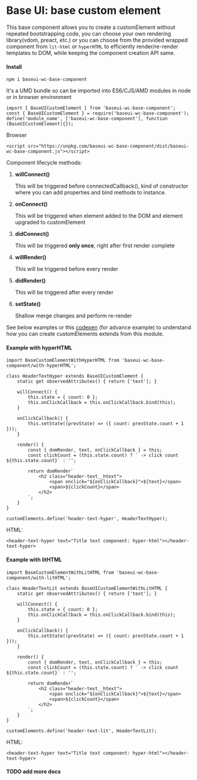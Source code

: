 # Base UI: base custom element
This base component allows you to create a customElement without repeated bootstrapping code, you can choose your own rendering library(vdom, preact, etc.) or you can choose from the provided wrapped component from `lit-html` or `hyperHTML` to efficiently render/re-render templates to DOM, while keeping the component creation API same.

#### Install
```
npm i baseui-wc-base-component
```

It's a UMD bundle so can be imported into ES6/CJS/AMD modules in node or in browser environment

```
import { BaseUICustomElement } from 'baseui-wc-base-component';
const { BaseUICustomElement } = require('baseui-wc-base-component');
define('module_name', ['baseui-wc-base-component'], function (BaseUICustomElement){});
```

Browser
```
<script src="https://unpkg.com/baseui-wc-base-component/dist/baseui-wc-base-component.js"></script>
```

Component lifecycle methods:
1. **willConnect()**

    This will be triggered before connectedCallback(), kind of constructor where you can add properties and bind methods to instance.

1. **onConnect()**

    This will be triggered when element added to the DOM and element upgraded to customElement

1. **didConnect()**

    This will be triggered **only once**, right after first render complete

1. **willRender()**

    This will be triggered before every render

1. **didRender()**

    This will be triggered after every render

1. **setState()**

    Shallow merge changes and perform re-render

See below examples or this [codepen](https://codepen.io/dsadhanala/pen/XZZKej) (for advance example) to understand how you can create customElements extends from this module.

#### Example with hyperHTML

```
import BaseCustomElementWithHyperHTML from 'baseui-wc-base-component/with-hyperHTML';

class HeaderTextHyper extends BaseUICustomElement {
    static get observedAttributes() { return ['text']; }

    willConnect() {
        this.state = { count: 0 };
        this.onClickCallback = this.onClickCallback.bind(this);
    }

    onClickCallback() {
        this.setState((prevState) => ({ count: prevState.count + 1 }));
    }

    render() {
        const { domRender, text, onClickCallback } = this;
        const clickCount = (this.state.count) ? ` -> click count ${this.state.count}` : '';

        return domRender`
            <h2 class="header-text__htext">
                <span onclick="${onClickCallback}">${text}</span>
                <span>${clickCount}</span>
            </h2>
        `;
    }
}

customElements.define('header-text-hyper', HeaderTextHyper);
```

HTML:

```
<header-text-hyper text="Title text component: hyper-html"></header-text-hyper>
```


#### Example with litHTML

```
import BaseCustomElementWithLitHTML from 'baseui-wc-base-component/with-litHTML';

class HeaderTextLit extends BaseUICustomElementWithLitHTML {
    static get observedAttributes() { return ['text']; }

    willConnect() {
        this.state = { count: 0 };
        this.onClickCallback = this.onClickCallback.bind(this);
    }

    onClickCallback() {
        this.setState((prevState) => ({ count: prevState.count + 1 }));
    }

    render() {
        const { domRender, text, onClickCallback } = this;
        const clickCount = (this.state.count) ? ` -> click count ${this.state.count}` : '';

        return domRender`
            <h2 class="header-text__htext">
                <span onclick="${onClickCallback}">${text}</span>
                <span>${clickCount}</span>
            </h2>
        `;
    }
}

customElements.define('header-text-lit', HeaderTextLit);
```

HTML:

```
<header-text-hyper text="Title text component: hyper-html"></header-text-hyper>
```

#### TODO add more docs
